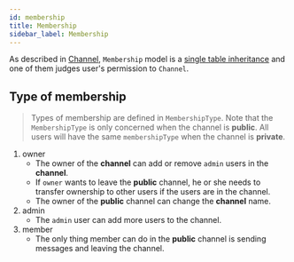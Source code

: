 ```yaml
---
id: membership
title: Membership
sidebar_label: Membership
---
```


As described in [Channel](docs/server/channel), `Membership` model is a [single table inheritance](https://medium.com/@User3141592/when-to-use-single-table-inheritance-vs-multiple-table-inheritance-db7e9733ae2e) and one of them judges user's permission to `Channel`.

## Type of membership

> Types of membership are defined in `MembershipType`. Note that the `MembershipType` is only concerned when the channel is **public**. All users will have the same `membershipType` when the channel is **private**.

1. owner
   * The owner of the **channel** can add or remove `admin` users in the **channel**.
   * If `owner` wants to leave the **public** channel, he or she needs to transfer ownership to other users if the users are in the channel.
   * The owner of the **public** channel can change the **channel** name.
2. admin
   * The `admin` user can add more users to the channel.
3. member
   * The only thing member can do in the **public** channel is sending messages and leaving the channel.

